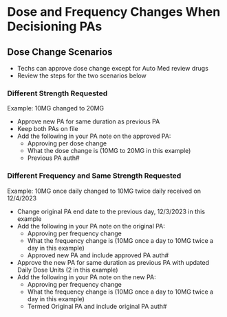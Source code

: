 # Dose and Frequency Changes When Decisioning PAs

## Dose Change Scenarios 
- Techs can approve dose change except for Auto Med review drugs
- Review the steps for the two scenarios below 

### Different Strength Requested
Example: 10MG changed to 20MG

- Approve new PA for same duration as previous PA​
- Keep both PAs on file​
- Add the following in your PA note on the approved PA: 
    - Approving per dose change
    - What the dose change is (10MG to 20MG in this example) 
    - Previous PA auth# 

### Different Frequency and Same Strength Requested
Example: 10MG once daily changed to 10MG twice daily received on 12/4/2023 

- Change original PA end date to the previous day, 12/3/2023 in this example​
- Add the following in your PA note on the original PA:
    - Approving per frequency change
    - What the frequency change is (10MG once a day to 10MG twice a day in this example)
    - Approved new PA and include approved PA auth#
- Approve the new PA for same duration as previous PA with updated Daily Dose Units (2 in this example) ​
- Add the following in your PA note on the new PA:
    - Approving per frequency change
    - What the frequency change is (10MG once a day to 10MG twice a day in this example)
    - Termed Original PA and include original PA auth# 



